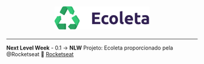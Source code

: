 <h1 align="center">
    <img alt="NextLevelWeek" title="#NextLevelWeek" src="public/assets/logo.svg" width="250px" />
</h1>

---

**Next Level Week** - 0.1 -> **NLW** Projeto: Ecoleta proporcionado pela @Rocketseat :rocket: [Rocketseat](http://github.com)
